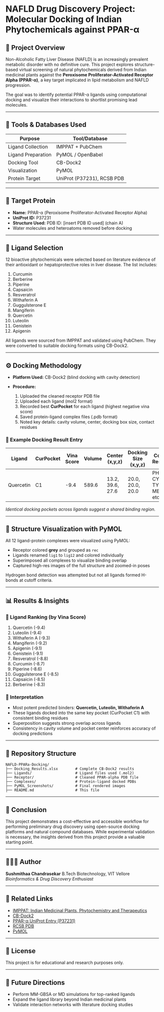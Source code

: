 # NAFLD Drug Discovery Project: Molecular Docking of Indian Phytochemicals against PPAR-α

## 🧠 Project Overview

Non-Alcoholic Fatty Liver Disease (NAFLD) is an increasingly prevalent metabolic disorder with no definitive cure. This project explores structure-based virtual screening of natural phytochemicals derived from Indian medicinal plants against the **Peroxisome Proliferator-Activated Receptor Alpha (PPAR-α)**, a key target implicated in lipid metabolism and NAFLD progression.

The goal was to identify potential PPAR-α ligands using computational docking and visualize their interactions to shortlist promising lead molecules.

---

## 🧪 Tools & Databases Used

| Purpose            | Tool/Database              |
| ------------------ | -------------------------- |
| Ligand Collection  | IMPPAT + PubChem           |
| Ligand Preparation | PyMOL / OpenBabel          |
| Docking Tool       | CB-Dock2                   |
| Visualization      | PyMOL                      |
| Protein Target     | UniProt (P37231), RCSB PDB |

---

## 🧬 Target Protein

* **Name:** PPAR-α (Peroxisome Proliferator-Activated Receptor Alpha)
* **UniProt ID:** P37231
* **Structure Used:** PDB ID: \[insert PDB ID used] (chain A)
* Water molecules and heteroatoms removed before docking

---

## 🌿 Ligand Selection

12 bioactive phytochemicals were selected based on literature evidence of their antioxidant or hepatoprotective roles in liver disease. The list includes:

1. Curcumin
2. Berberine
3. Piperine
4. Capsaicin
5. Resveratrol
6. Withaferin A
7. Guggulsterone E
8. Mangiferin
9. Quercetin
10. Luteolin
11. Genistein
12. Apigenin

All ligands were sourced from IMPPAT and validated using PubChem. They were converted to suitable docking formats using CB-Dock2.

---

## ⚙️ Docking Methodology

* **Platform Used:** CB-Dock2 (blind docking with cavity detection)
* **Procedure:**

  1. Uploaded the cleaned receptor PDB file
  2. Uploaded each ligand (mol2 format)
  3. Recorded best **CurPocket** for each ligand (highest negative vina score)
  4. Saved protein-ligand complex files (.pdb format)
  5. Noted key details: cavity volume, center, docking box size, contact residues

### 📄 Example Docking Result Entry

| Ligand    | CurPocket | Vina Score | Volume | Center (x,y,z)   | Docking Size (x,y,z) | Contact Residues                     |
| --------- | --------- | ---------- | ------ | ---------------- | -------------------- | ------------------------------------ |
| Quercetin | C1        | -9.4       | 589.6  | 13.2, 39.6, 27.6 | 20.0, 20.0, 20.0     | PHE273, CYS276, TYR334, MET330, etc. |

*Identical docking pockets across ligands suggest a shared binding region.*

---

## 🧬 Structure Visualization with PyMOL

All 12 ligand-protein complexes were visualized using PyMOL:

* Receptor colored **grey** and grouped as `rec`
* Ligands renamed `lig1` to `lig12` and colored individually
* Superimposed all complexes to visualize binding overlap
* Captured high-res images of the full structure and zoomed-in poses

Hydrogen bond detection was attempted but not all ligands formed H-bonds at cutoff criteria.

---

## 📊 Results & Insights

### 🔽 Ligand Ranking (by Vina Score)

1. Quercetin (-9.4)
2. Luteolin (-9.4)
3. Withaferin A (-9.3)
4. Mangiferin (-9.2)
5. Apigenin (-9.1)
6. Genistein (-9.1)
7. Resveratrol (-8.8)
8. Curcumin (-8.7)
9. Piperine (-8.6)
10. Guggulsterone E (-8.5)
11. Capsaicin (-8.5)
12. Berberine (-8.3)

### 🧠 Interpretation

* Most potent predicted binders: **Quercetin, Luteolin, Withaferin A**
* These ligands docked into the same key pocket (CurPocket C1) with consistent binding residues
* Superposition suggests strong overlap across ligands
* Consistency in cavity volume and pocket center reinforces accuracy of docking predictions

---

## 📁 Repository Structure

```
NAFLD-PPARa-Docking/
├── Docking_Results.xlsx        # Complete CB-Dock2 results
├── Ligands/                    # Ligand files used (.mol2)
├── Receptor/                   # Cleaned PPAR-alpha PDB file
├── Complexes/                  # Protein-ligand docked PDBs
├── PyMOL_Screenshots/          # Final rendered images
├── README.md                   # This file
```

---

## 📌 Conclusion

This project demonstrates a cost-effective and accessible workflow for performing preliminary drug discovery using open-source docking platforms and natural compound databases. While experimental validation is necessary, the insights derived from this project provide a valuable starting point.

---

## 🙋🏻‍♀️ Author

**Sushmithaa Chandrasekar**
B.Tech Biotechnology, VIT Vellore
*Bioinformatics & Drug Discovery Enthusiast*

---

## 🔗 Related Links

* [IMPPAT: Indian Medicinal Plants, Phytochemistry and Therapeutics](https://cb.imsc.res.in/imppat/)
* [CB-Dock2](https://cadd.labshare.cn/cb-dock2/)
* [PPAR-α UniProt Entry (P37231)](https://www.uniprot.org/uniprot/P37231)
* [RCSB PDB](https://www.rcsb.org/)
* [PyMOL](https://pymol.org/2/)

---

## 📣 License

This project is for educational and research purposes only.

---

## 🧭 Future Directions

* Perform MM-GBSA or MD simulations for top-ranked ligands
* Expand the ligand library beyond Indian medicinal plants
* Validate interaction networks with literature docking studies
